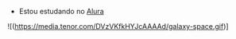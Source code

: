 - Estou estudando no [Alura](https://cursos.alura.com.br/course/github-compartilhando-projetos)

![(https://media.tenor.com/DVzVKfkHYJcAAAAd/galaxy-space.gif)]
